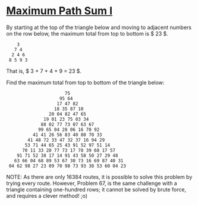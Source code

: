 # [Maximum Path Sum I](https://projecteuler.net/problem=18)

By starting at the top of the triangle below and
moving to adjacent numbers on the row below, the maximum total
from top to bottom is $ 23 $.

```text
    3
   7 4
  2 4 6
 8 5 9 3
```

That is, $ 3 + 7 + 4 + 9 = 23 $.

Find the maximum total from top to bottom of the triangle below:

```text
                      75
                    95 64
                   17 47 82
                  18 35 87 10
                20 04 82 47 65
              19 01 23 75 03 34
             88 02 77 73 07 63 67
            99 65 04 28 06 16 70 92
          41 41 26 56 83 40 80 70 33
        41 48 72 33 47 32 37 16 94 29
       53 71 44 65 25 43 91 52 97 51 14
      70 11 33 28 77 73 17 78 39 68 17 57
    91 71 52 38 17 14 91 43 58 50 27 29 48
   63 66 04 68 89 53 67 30 73 16 69 87 40 31
 04 62 98 27 23 09 70 98 73 93 38 53 60 04 23
```

NOTE: As there are only 16384 routes, it is possible to solve
this problem by trying every route. However, Problem 67, is the
same challenge with a triangle containing one-hundred rows; it
cannot be solved by brute force, and requires a clever method! ;o)
